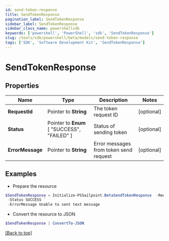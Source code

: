 ```yaml
---
id: send-token-response
title: SendTokenResponse
pagination_label: SendTokenResponse
sidebar_label: SendTokenResponse
sidebar_class_name: powershellsdk
keywords: ['powershell', 'PowerShell', 'sdk', 'SendTokenResponse'] 
slug: /tools/sdk/powershell/beta/models/send-token-response
tags: ['SDK', 'Software Development Kit', 'SendTokenResponse']
---
```



# SendTokenResponse

## Properties

Name | Type | Description | Notes
------------ | ------------- | ------------- | -------------
**RequestId** |  Pointer to **String** | The token request ID | [optional] 
**Status** |  Pointer to  **Enum** [  "SUCCESS",    "FAILED" ] | Status of sending token | [optional] 
**ErrorMessage** |  Pointer to **String** | Error messages from token send request | [optional] 

## Examples

- Prepare the resource
```powershell
$SendTokenResponse = Initialize-PSSailpoint.BetaSendTokenResponse  -RequestId 089899f13a8f4da7824996191587bab9 `
 -Status SUCCESS `
 -ErrorMessage Unable to sent text message
```

- Convert the resource to JSON
```powershell
$SendTokenResponse | ConvertTo-JSON
```


[[Back to top]](#) 

